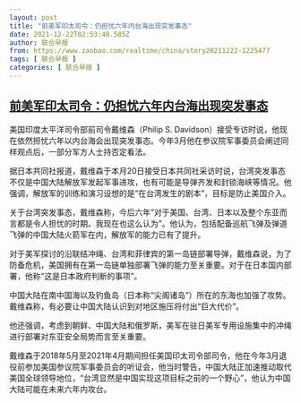 ```yaml
---
layout: post
title: "前美军印太司令：仍担忧六年内台海出现突发事态"
date: 2021-12-22T02:53:48.585Z
author: 联合早报
from: https://www.zaobao.com/realtime/china/story20211222-1225477
tags: [ 联合早报 ]
categories: [ 联合早报 ]
---
```

<!--1640165400000-->
[前美军印太司令：仍担忧六年内台海出现突发事态](https://www.zaobao.com/realtime/china/story20211222-1225477)
------

<div>
<p>美国印度太平洋司令部前司令戴维森（Philip&nbsp;S.&nbsp;Davidson）接受专访时说，他现在依然担忧六年以内台海会出现突发事态。今年3月他在参议院军事委员会阐述同样观点后，一部分军方人士持否定看法。</p><p>据日本共同社报道，戴维森于本月20日接受日本共同社采访时说，台湾突发事态不仅是中国大陆解放军发起军事进攻，也有可能是导弹齐发和封锁海峡等情况。他强调，解放军的训练和演习设想的是“在台湾发生的剧本”，目标是防止美国介入。</p><p>关于台湾突发事态，戴维森称，今后六年“对于美国、台湾、日本以及整个东亚而言都是令人担忧的时期。我现在也这么认为”。他认为，包括配备巡航飞弹及弹道飞弹的中国大陆火箭军在内，解放军的能力已有了提升。</p><section id="imu"><div id="dfp-ad-imu1">        </div></section><p>对于美军探讨的沿联结冲绳、台湾和菲律宾的第一岛链部署导弹，戴维森说，为了防备危机，美国拥有在第一岛链单独部署飞弹的能力至关重要。对于在日本国内部署，他称“这是日本政府判断的事项”。</p><p>中国大陆在南中国海以及钓鱼岛（日本称“尖阁诸岛”）所在的东海也加强了攻势。戴维森称，有必要让中国大陆认识到对地区施压将付出“巨大代价”。</p><p>他还强调，考虑到朝鲜、中国大陆和俄罗斯，美军在驻日美军专用设施集中的冲绳进行部署对东亚安全局势而言至关重要。</p><div id="innity-in-post"></div><div id="dfp-ad-midarticlespecial">        </div><p>戴维森于2018年5月至2021年4月期间担任美国印太司令部司令，他在今年3月退役前参加美国参议院军事委员会的听证会，他当时警告，中国大陆正加速推动取代美国全球领导地位，“台湾显然是中国实现这项目标之前的一个野心”，他认为中国大陆可能在未来六年内攻台。</p>      <div class="cx_paywall_placeholder" id="sph_cdp_40"></div>
</div>
